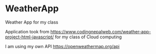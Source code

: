 # WeatherApp
Weather App for my class

Application took from https://www.codingnepalweb.com/weather-app-project-html-javascript/
for my class of Cloud computing

I am using my own API 
https://openweathermap.org/api
